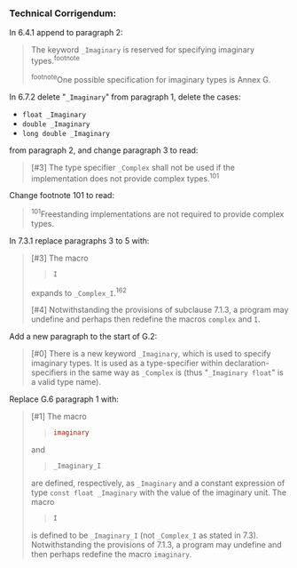 ### Technical Corrigendum:

In 6.4.1 append to paragraph 2:

> The keyword `_Imaginary` is reserved for specifying imaginary
> types.<sup>footnote</sup>
>
> <sup>footnote</sup>One possible specification for imaginary types is Annex G.

In 6.7.2 delete "`_Imaginary`" from paragraph 1, delete the cases:

* `float _Imaginary`
* `double _Imaginary`
* `long double _Imaginary`

from paragraph 2, and change paragraph 3 to read:

> \[#3\] The type specifier `_Complex` shall not be used if the implementation
> does not provide complex types.<sup>101</sup>

Change footnote 101 to read:

> <sup>101</sup>Freestanding implementations are not required to provide complex
> types.

In 7.3.1 replace paragraphs 3 to 5 with:

> \[#3\] The macro
>
> > ```c
> > I
> > ```
>
> expands to `_Complex_I`.<sup>162</sup>
>
> \[#4\] Notwithstanding the provisions of subclause 7.1.3, a program may undefine
> and perhaps then redefine the macros `complex` and `I`.

Add a new paragraph to the start of G.2:

> \[#0\] There is a new keyword `_Imaginary`, which is used to specify imaginary
> types. It is used as a type-specifier within declaration-specifiers in the same
> way as `_Complex` is (thus "`_Imaginary float`" is a valid type name).

Replace G.6 paragraph 1 with:

> \[#1\] The macro
>
> > ```c
> > imaginary
> > ```
>
> and
>
> > ```c
> > _Imaginary_I
> > ```
>
> are defined, respectively, as `_Imaginary` and a constant expression of type
> `const float _Imaginary` with the value of the imaginary unit. The macro
>
> > ```c
> > I
> > ```
>
> is defined to be `_Imaginary_I` (not `_Complex_I` as stated in 7.3).
> Notwithstanding the provisions of 7.1.3, a program may undefine and then perhaps
> redefine the macro `imaginary`.
